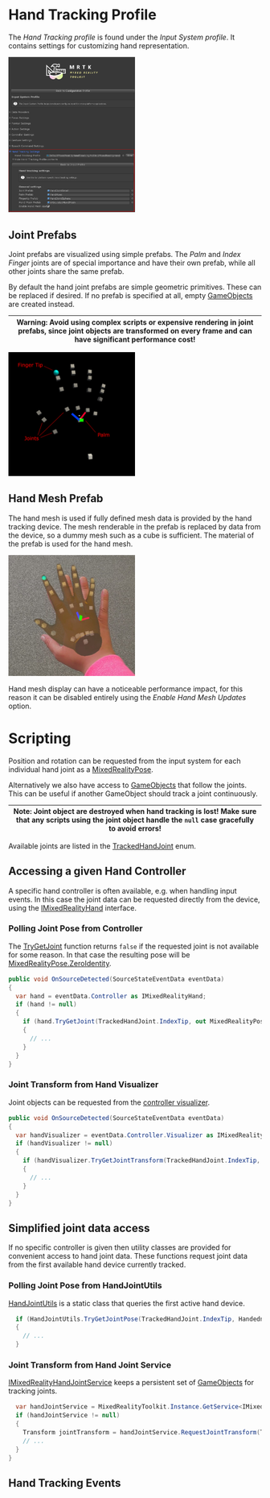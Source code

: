 # Hand Tracking Profile

The _Hand Tracking profile_ is found under the _Input System profile_. It contains settings for customizing hand representation.

<a target="_blank" href="../../External/Documentation/Images/MRTK_Core_Input_Hands_HandTrackingProfile.png">
  <img src="../../External/Documentation/Images/MRTK_Core_Input_Hands_HandTrackingProfile.png" title="Hand Tracking Profile" width="50%" class="center" />
</a>

## Joint Prefabs

Joint prefabs are visualized using simple prefabs. The _Palm_ and _Index Finger_ joints are of special importance and have their own prefab, while all other joints share the same prefab.

By default the hand joint prefabs are simple geometric primitives. These can be replaced if desired. If no prefab is specified at all, empty [GameObjects](href:https://docs.unity3d.com/ScriptReference/GameObject.html) are created instead.

| Warning: Avoid using complex scripts or expensive rendering in joint prefabs, since joint objects are transformed on every frame and can have significant performance cost! |
| --- |

<a target="_blank" href="../../External/Documentation/Images/MRTK_Core_Input_Hands_JointVisualizerPrefabs.png">
  <img src="../../External/Documentation/Images/MRTK_Core_Input_Hands_JointVisualizerPrefabs.png" title="Hand Joint Visualizers" width="50%" class="center" />
</a>

## Hand Mesh Prefab

The hand mesh is used if fully defined mesh data is provided by the hand tracking device. The mesh renderable in the prefab is replaced by data from the device, so a dummy mesh such as a cube is sufficient. The material of the prefab is used for the hand mesh.

<a target="_blank" href="../../External/Documentation/Images/MRTK_Core_Input_Hands_ArticulatedHandMesh.png">
  <img src="../../External/Documentation/Images/MRTK_Core_Input_Hands_ArticulatedHandMesh.png" title="Full Hand Mesh" width="50%" class="center" />
</a>

Hand mesh display can have a noticeable performance impact, for this reason it can be disabled entirely using the _Enable Hand Mesh Updates_ option.

# Scripting

Position and rotation can be requested from the input system for each individual hand joint as a [MixedRealityPose](xref:Microsoft.MixedReality.Toolkit.Utilities.MixedRealityPose).

Alternatively we also have access to [GameObjects](https://docs.unity3d.com/ScriptReference/GameObject.html) that follow the joints. This can be useful if another GameObject should track a joint continuously.

| Note: Joint object are destroyed when hand tracking is lost! Make sure that any scripts using the joint object handle the `null` case gracefully to avoid errors! |
| --- |

Available joints are listed in the [TrackedHandJoint](xref:Microsoft.MixedReality.Toolkit.Utilities.TrackedHandJoint) enum.

## Accessing a given Hand Controller

A specific hand controller is often available, e.g. when handling input events. In this case the joint data can be requested directly from the device, using the [IMixedRealityHand](xref:Microsoft.MixedReality.Toolkit.Input.IMixedRealityHand) interface.

### Polling Joint Pose from Controller

<!-- [TryGetJoint](xref:Microsoft.MixedReality.Toolkit.Input.IMixedRealityHand.TryGetJoint(TrackedHandJoint, MixedRealityPose)) -->
The [TryGetJoint](xref:Microsoft.MixedReality.Toolkit.Input.IMixedRealityHand.TryGetJoint*) function returns `false` if the requested joint is not available for some reason. In that case the resulting pose will be [MixedRealityPose.ZeroIdentity](xref:Microsoft.MixedReality.Toolkit.Utilities.MixedRealityPose.ZeroIdentity).

```csharp
public void OnSourceDetected(SourceStateEventData eventData)
{
  var hand = eventData.Controller as IMixedRealityHand;
  if (hand != null)
  {
    if (hand.TryGetJoint(TrackedHandJoint.IndexTip, out MixedRealityPose jointPose)
    {
      // ...
    }
  }
}
```

### Joint Transform from Hand Visualizer

Joint objects can be requested from the [controller visualizer](xref:Microsoft.MixedReality.Toolkit.Input.IMixedRealityController.Visualizer).

```csharp
public void OnSourceDetected(SourceStateEventData eventData)
{
  var handVisualizer = eventData.Controller.Visualizer as IMixedRealityHandVisualizer;
  if (handVisualizer != null)
  {
    if (handVisualizer.TryGetJointTransform(TrackedHandJoint.IndexTip, out Transform jointTransform)
    {
      // ...
    }
  }
}
```

## Simplified joint data access

If no specific controller is given then utility classes are provided for convenient access to hand joint data. These functions request joint data from the first available hand device currently tracked.

### Polling Joint Pose from HandJointUtils

[HandJointUtils](xref:Microsoft.MixedReality.Toolkit.Input.HandJointUtils) is a static class that queries the first active hand device.

```csharp
  if (HandJointUtils.TryGetJointPose(TrackedHandJoint.IndexTip, Handedness.Right, out MixedRealityPose pose))
  {
    // ...
  }
```

### Joint Transform from Hand Joint Service

[IMixedRealityHandJointService](xref:Microsoft.MixedReality.Toolkit.Input.IMixedRealityHandJointService) keeps a persistent set of [GameObjects](https://docs.unity3d.com/ScriptReference/GameObject.html) for tracking joints.

```csharp
  var handJointService = MixedRealityToolkit.Instance.GetService<IMixedRealityHandJointService>();
  if (handJointService != null)
  {
    Transform jointTransform = handJointService.RequestJointTransform(TrackedHandJoint.IndexTip, Handedness.Right);
    // ...
  }
}
```

## Hand Tracking Events

<!-- The Input Simulation Service emulates the behaviour of devices and platforms that may not be available in the Unity editor. Examples include:
* Hololens or VR device head tracking
* Hololens version 1 hand gestures
* Hololens version 2 articulated hand tracking

Users can use a conventional keyboard and mouse combination to control simulated devices at runtime. This allows testing of interactions in the Unity editor without first deploying to a device.

## Enabling the Input Simulation Service

Input simulation is enabled by default in MRTK.

Input simulation is an optional [Mixed Reality service](../../External/Documentation/MixedRealityServices.md). It can be added as a data provider in the [Input System profile](../TODO.md).
* __Type__ must be _Microsoft.MixedReality.Toolkit.Input > InputSimulationService_.
* __Platform(s)__ should always be _Windows Editor_ since the service depends on keyboard and mouse input.
* __Profile__ has all settings for input simulation.

  | __Warning__: Any type of profile can be assigned to services at the time of this writing. If you assign a different profile to the service, make sure to use a profile of type _Input Simulation_ or it will not work! |
  | --- |

![Input System Data Providers](../../External/Documentation/Images/MRTK_InputSimulation_InputSystemDataProviders.png)

Open the linked profile to access settings for input simulation.

![Input System Data Providers](../../External/Documentation/Images/MRTK_InputSimulation_InputSimulationProfile.png)

# Camera Control

Head movement can be emulated by the Input Simulation Service.

![Camera control settings](../../External/Documentation/Images/MRTK_InputSimulation_CameraControlSettings.png)

## Rotating the camera

1. Hover over the viewport editor window.

   _You may need to click the window to give it input focus if button presses don't work._

2. Press and hold the __Mouse Look Button__ (default: Right mouse button).
3. Move the mouse in the viewport window to rotate the camera.

## Moving the camera

Press and hold the movement keys (W/A/S/D for forward/left/back/right).

---

<video width="600" controls="controls">
  <source type="video/mp4" src="../../External/Documentation/Videos/MRTK_InputSimulation_CameraControl.mp4"></source>
</video>

# Hand Simulation

The input simulation supports emulated hand devices. These virtual hands can interact with any object that supports regular hand devices, such as buttons or grabable objects.

![Hand simulation mode](../../External/Documentation/Images/MRTK_InputSimulation_HandSimulationMode.png)

The __Hand Simulation Mode__ switches between two distinct input models.

* _Articulated Hands_: Simulates a fully articulated hand device with joint position data.

   Emulates Hololens version 2 interaction model.

   Interactions that are based precise positioning of the hand or use touching can be simulated in this mode.

* _Gestures_: Simulates a simplified hand model with air tap and basic gestures.

   Emulates [Hololens version 1 interaction model](https://docs.microsoft.com/en-us/windows/mixed-reality/gestures).

   Focus is controlled using the Gaze pointer. The _Air Tap_ gesture is used to interact with buttons.

## Controlling hand movement

![Hand control settings](../../External/Documentation/Images/MRTK_InputSimulation_HandControlSettings.png)

Press and hold the _Left/Right Hand Manipulation Key_ (default: Left Shift/Space for left/right respectively) to gain control of either hand. While the manipulation key is pressed, the hand will appear in the viewport. Mouse movement will move the hand in the view plane.

Once the manipulation key is released the hands will disappear after a short _Hand Hide Timeout_. To toggle hands on permanently, press the _Toggle Left/Right Hand Key_ (default: T/Y for left/right respectively). Press the toggle key again to hide the hands again.

![Hand placement settings](../../External/Documentation/Images/MRTK_InputSimulation_HandPlacementSettings.png)

Hands can be moved further or closer to the camera using the _mouse wheel_.

![Hand rotation settings](../../External/Documentation/Images/MRTK_InputSimulation_HandRotationSettings.png)

Hands can be rotated when precise direction is required.
* Yaw rotates around the Y axis (default: E/Q keys for clockwise/counter-clockwise rotation)
* Pitch rotates around the X axis (default: F/R keys for clockwise/counter-clockwise rotation)
* Roll rotates around the Z axis (default: X/Z keys for clockwise/counter-clockwise rotation)

---

<video width="600" controls="controls">
  <source type="video/mp4" src="../../External/Documentation/Videos/MRTK_InputSimulation_HandMovement.mp4"></source>
</video>

## Hand Gestures

Hand gestures such as pinching, grabbing, poking, etc. can also be simulated.

![Hand gesture settings](../../External/Documentation/Images/MRTK_InputSimulation_HandGestureSettings.png)

1. First enable hand control using the manipulation keys (Left Shift/Space)

   Alternatively toggle the hands on/off using the toggle keys (T/Y).

2. While manipulating, press and hold a mouse button to perform a hand gesture.

Each of the mouse buttons can be mapped to transform the hand shape into a different gesture using the _Left/Middle/Right Mouse Hand Gesture_ settings. The _Default Hand Gesture_ is the shape of the hand when no button is pressed.

| Note: The _Pinch_ gesture is the only gesture that performs the "Select" action at this point. |
| --- |

## One-Hand Manipulation

1. Press and hold hand control key (Space/Left Shift)
2. Point at object
3. Hold mouse button to pinch
4. Use mouse to move the object
5. Release mouse button to stop interaction

---

<video width="600" controls="controls">
  <source type="video/mp4" src="../../External/Documentation/Videos/MRTK_InputSimulation_OneHandManipulation.mp4"></source>
</video>

## Two-Hand Manipulation

For manipulating objects with two hands at the same time the persistent hand mode is recommended.

1. Toggle on both hands by pressing the toggle keys (T/Y).
2. Manipulate one hand at a time:
  1. Hold _Space_ to control the right hand
  2. Move the hand to where you want to grab the object
  3. Press mouse button to activate the _Pinch_ gesture. In persistent mode the gesture will remain active when you release the mouse button.
3. Repeat the process with the other hand, grabbing the same object in a second spot.
4. Now that both hands are grabbing the same object, you can move either of them to perform two-handed manipulation.

---

<video width="600" controls="controls">
  <source type="video/mp4" src="../../External/Documentation/Videos/MRTK_InputSimulation_TwoHandManipulation.mp4"></source>
</video>

## GGV Interaction

1. Enable GGV simulation by switching __Hand Simulation Mode__ to _Gestures_ in the [Input Simulation Profile](#enabling-the-input-simulation-service)
   ![Hand gesture settings](../../External/Documentation/Images/MRTK_InputSimulation_SwitchToGGV.png)
2. Rotate the camera to point the gaze cursor at the interactable object (right mouse button)
3. Hold _Space_ to control the right hand
4. Click and hold _left mouse button_ to interact
5. Rotate the camera again to manipulate the object

---

<video width="600" controls="controls">
  <source type="video/mp4" src="../../External/Documentation/Videos/MRTK_InputSimulation_GGVManipulation.mp4"></source>
</video> -->
